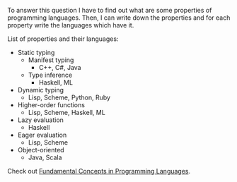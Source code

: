 To answer this question I have to find out what are some properties of
programming languages. Then, I can write down the properties and for each
property write the languages which have it.

List of properties and their languages:

- Static typing
  - Manifest typing
    - C++, C#, Java
  - Type inference
    - Haskell, ML
- Dynamic typing
  - Lisp, Scheme, Python, Ruby
- Higher-order functions
  - Lisp, Scheme, Haskell, ML
- Lazy evaluation
  - Haskell
- Eager evaluation
  - Lisp, Scheme
- Object-oriented
  - Java, Scala

Check out [Fundamental Concepts in Programming Languages](https://en.wikipedia.org/wiki/Fundamental_Concepts_in_Programming_Languages).

